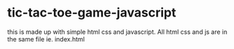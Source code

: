 # tic-tac-toe-game-javascript
this is made up with simple html css and javascript. All html css and js are in the same file ie. index.html


